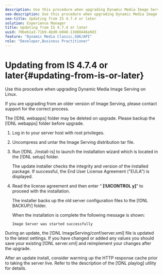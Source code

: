 ```yaml
---
description: Use this procedure when upgrading Dynamic Media Image Serving on Linux.
seo-description: Use this procedure when upgrading Dynamic Media Image Serving on Linux.
seo-title: Updating from IS 4.7.4 or later
solution: Experience Manager
title: Updating from IS 4.7.4 or later
uuid: 70beb1a3-71b9-4bd0-b048-13d88446a9d3
feature: "Dynamic Media Classic,SDK/API"
role: "Developer,Business Practitioner"
---
```


# Updating from IS 4.7.4 or later{#updating-from-is-or-later}

Use this procedure when upgrading Dynamic Media Image Serving on Linux.

If you are upgrading from an older version of Image Serving, please contact support for the correct process.

The [!DNL webapps] folder may be deleted on upgrade. Please backup the [!DNL webapps] folder before upgrade. 

1. Log in to your server host with root privileges.
1. Uncompress and untar the Image Serving distribution tar file.
1. Run [!DNL ./install-is] to launch the installation wizard which is located in the [!DNL setup] folder.

   The update installer checks the integrity and version of the installed package. If successful, the End User License Agreement ("EULA") is displayed. 
1. Read the license agreement and then enter “ **[!UICONTROL y]**” to proceed with the installation.

   The installer backs up the old server configuration files to the [!DNL BACKUP/] folder.

   When the installation is complete the following message is shown:

   `Image Server was started successfully` 

During an update, the [!DNL ImageServing/conf/server.xml] file is updated to the latest settings. If you have changed or added any values you should save your existing [!DNL server.xml] and reimplement your changes after the upgrade. 

After an update install, consider warming up the HTTP response cache prior to taking the server live. Refer to the description of the [!DNL playlog] utility for details. 
